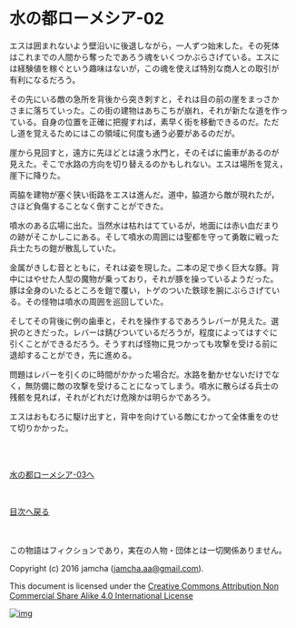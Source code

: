# 水の都ローメシア-02

エスは囲まれないよう壁沿いに後退しながら，一人ずつ始末した。その死体  
はこれまでの人間から奪ったであろう魂をいくつかぶらさげている。エスに  
は経験値を稼ぐという趣味はないが，この魂を使えば特別な商人との取引が  
有利になるだろう。  

その先にいる敵の急所を背後から突き刺すと，それは目の前の崖をまっさか  
さまに落ちていった。この街の建物はあちこちが崩れ，それが新たな道を作っ  
ている。自身の位置を正確に把握すれば，素早く街を移動できるのだ。ただ  
し道を覚えるためにはこの領域に何度も通う必要があるのだが。  

崖から見回すと，遠方に先ほどとは違う水門と，そのそばに歯車があるのが  
見えた。そこで水路の方向を切り替えるのかもしれない。エスは場所を覚え，  
崖下に降りた。  

両脇を建物が塞ぐ狭い街路をエスは進んだ。道中，脇道から敵が現れたが，  
さほど負傷することなく倒すことができた。  

噴水のある広場に出た。当然水は枯れはてているが，地面には赤い血だまり  
の跡がそこかしこにある。そして噴水の周囲には聖都を守って勇敢に戦った  
兵士たちの鎧が散乱していた。  

金属がきしむ音とともに，それは姿を現した。二本の足で歩く巨大な豚。背  
中にはやせた人型の魔物が乗っており，それが豚を操っているようだった。  
豚は全身のいたるところを鎧で覆い，トゲのついた鉄球を腕にぶらさげてい  
る。その怪物は噴水の周囲を巡回していた。  

そしてその背後に例の歯車と，それを操作するであろうレバーが見えた。選  
択のときだった。レバーは錆びついているだろうが，程度によってはすぐに  
引くことができるだろう。そうすれば怪物に見つかっても攻撃を受ける前に  
退却することができ，先に進める。  

問題はレバーを引くのに時間がかかった場合だ。水路を動かせないだけでな  
く，無防備に敵の攻撃を受けることになってしまう。噴水に散らばる兵士の  
残骸を見れば，それがどれだけ危険かは明らかであろう。  

エスはおもむろに駆け出すと，背中を向けている敵にむかって全体重をのせ  
て切りかかった。  

<br>  
<br>  

[水の都ローメシア-03へ](https://github.com/jamcha-aa/EbonyBlades/blob/master/articles/lawmessiah/03.md)  

<br>  

[目次へ戻る](https://github.com/jamcha-aa/EbonyBlades/blob/master/README.md)  

<br>  
<br>  
この物語はフィクションであり，実在の人物・団体とは一切関係ありません。  

Copyright (c) 2016 jamcha (jamcha.aa@gmail.com).  

This document is licensed under the [Creative Commons Attribution Non Commercial Share Alike 4.0 International License](http://creativecommons.org/licenses/by-nc-sa/4.0/deed)  

[![img](http://i.creativecommons.org/l/by-nc-sa/3.0/80x15.png)](http://creativecommons.org/licenses/by-nc-sa/4.0/deed)